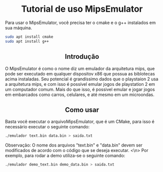 <h1 align="center">Tutorial de uso MipsEmulator</h1>

Para usar o MipsEmulator, você precisa ter o cmake e o g++ instalados em sua máquina.

```bash
sudo apt install cmake
sudo apt install g++
```

<h2 align="center">Introdução</h2>
O MipsEmulator é como o nome diz um emulador da arquitetura mips, que pode ser executado em qualquer dispositov x86 que possua as biblotecas acima instaladas.
Seu potencial é grandíssimo dados que o playstaion 2 usa a arquitetura mips, e com isso é possível emular jogos de playstation 2 em um computador comum.
Mais do que isso, é possivel emular e jogar jogos em embarcados como carros, celulares, e até mesmo em um microondas.


<h2 align="center">Como usar</h2>
Basta você executar o arquivoMipsEmulator, que é um CMake, para isso é necessário executar o seguinte comando:

```bash
./emulador text.bin data.bin > saida.txt
```
Observação: O nome dos arquivos "text.bin" e "data.bin" devem ser modificados de acordo com o código que se deseja executar.
<\n> 
Por exemplo, para rodar a demo utiliza-se o seguinte comando:

```bash
./emulador demo_text.bin demo_data.bin > saida.txt 
```
